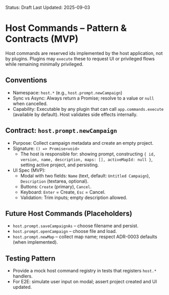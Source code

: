 Status: Draft
Last Updated: 2025-09-03

# Host Commands – Pattern & Contracts (MVP)

Host commands are reserved ids implemented by the host application, not by plugins. Plugins may `execute` these to request UI or privileged flows while remaining minimally privileged.

## Conventions

- Namespace: `host.*` (e.g., `host.prompt.newCampaign`)
- Sync vs Async: Always return a Promise; resolve to a value or `null` when cancelled.
- Capability: Executable by any plugin that can call `app.commands.execute` (available by default). Host validates side effects internally.

## Contract: `host.prompt.newCampaign`

- Purpose: Collect campaign metadata and create an empty project.
- Signature: `() => Promise<void>`
  - The host is responsible for: showing prompt, constructing `{ id, version, name, description, maps: [], activeMapId: null }`, setting active project, and persisting.
- UI Spec (MVP):
  - Modal with two fields: `Name` (text, default: `Untitled Campaign`), `Description` (textarea, optional).
  - Buttons: `Create` (primary), `Cancel`.
  - Keyboard: `Enter` = Create, `Esc` = Cancel.
  - Validation: Trim inputs; empty description allowed.

## Future Host Commands (Placeholders)

- `host.prompt.saveCampaignAs` – choose filename and persist.
- `host.prompt.openCampaign` – choose file and load.
- `host.prompt.newMap` – collect map name; respect ADR-0003 defaults (when implemented).

## Testing Pattern

- Provide a mock host command registry in tests that registers `host.*` handlers.
- For E2E: simulate user input on modal; assert project created and UI updated.

